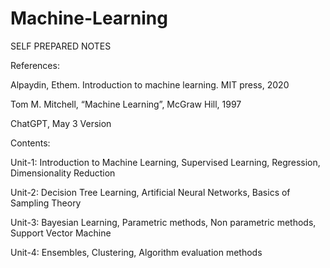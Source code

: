 # Machine-Learning
SELF PREPARED NOTES

References: 

Alpaydin, Ethem. Introduction to machine learning. MIT press, 2020

Tom M. Mitchell, “Machine Learning”, McGraw Hill, 1997

ChatGPT, May 3 Version

Contents:

Unit-1: Introduction to Machine Learning, Supervised Learning, Regression, Dimensionality Reduction

Unit-2: Decision Tree Learning, Artificial Neural Networks, Basics of Sampling Theory

Unit-3: Bayesian Learning, Parametric methods, Non parametric methods, Support Vector Machine

Unit-4: Ensembles, Clustering, Algorithm evaluation methods
